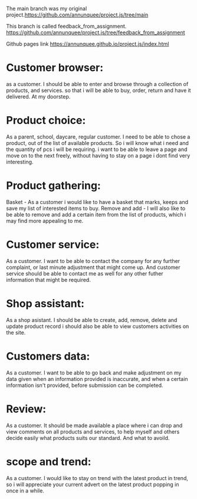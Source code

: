 The main branch was my original project.https://github.com/annunquee/project.js/tree/main

This branch is called feedback_from_assignment. https://github.com/annunquee/project.js/tree/feedback_from_assignment

Github pages link https://annunquee.github.io/project.js/index.html 


# Customer browser:
as a customer. I should be able to enter and browse through a collection of products, and services. so that i will be able to buy, order, return and have it delivered. At my doorstep.

# Product choice:
As a parent, school, daycare, regular customer. I need to be able to chose a product, out of the list of available products. So i will know what i need and the quantity of pcs i will be requiring. i want to be able to leave a page and move on to the next freely, without having to stay on a page i dont find very interesting.

# Product gathering:
Basket - As a customer i would like to have a basket that marks, keeps and save my list of interested items to buy.
Remove and add - I will also like to be able to remove and add a certain item from the list of products, which i may find more appealing to me.

# Customer service: 
As a customer. I want to be able to contact the company for any further complaint, or last minute adjustment that might come up. And customer service should be able to contact me as well for any other futher information that might be required.

# Shop assistant: 
As a shop asistant. I should be able to create, add, remove, delete and  update product record i should also be able to  view customers activities on the site.

# Customers data:
As a customer. I want to be able to go back and make adjustment on my data given when an information provided is inaccurate, and when a certain information isn't provided, before submission can be completed.

# Review:
As a customer. It should be made available a place where i can drop and view comments on all products and services, to help myself and others decide easily what products suits our standard. And what to avoild.

# scope and  trend:
As a customer. I would like to stay on trend with the latest product in trend, so i will appreciate your current advert on the latest product popping in once in a while.
